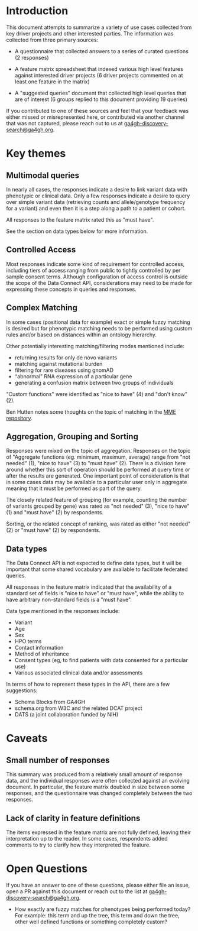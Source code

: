﻿# Introduction
This document attempts to summarize a variety of use cases collected from key driver
projects and other interested parties. The information was collected from
three primary sources:

* A questionnaire that collected answers to a series of curated questions (2
  responses)

* A feature matrix spreadsheet that indexed various high level features against
  interested driver projects (6 driver projects commented on at least one
  feature in the matrix)

* A "suggested queries" document that collected high level queries that are of
  interest (6 groups replied to this document providing 19 queries)

If you contributed to one of these sources and feel that your feedback was
either missed or misrepresented here, or contributed via another channel that
was not captured, please reach out to us at ga4gh-discovery-search@ga4gh.org.

# Key themes
## Multimodal queries
In nearly all cases, the responses indicate a desire to link variant data with
phenotypic or clinical data. Only a few responses indicate a desire to query
over simple variant data (retrieving counts and allele/genotype frequency for a
variant) and even then it is a step along a path to a patient or cohort.

All responses to the feature matrix rated this as "must have".

See the section on data types below for more information.

## Controlled Access
Most responses indicate some kind of requirement for controlled access,
including tiers of access ranging from public to tightly controlled by per
sample consent terms. Although configuration of access control is outside the
scope of the Data Connect API, considerations may need to be made for expressing
these concepts in queries and responses.

## Complex Matching
In some cases (positional data for example) exact or simple fuzzy matching is
desired but for phenotypic matching needs to be performed using custom rules
and/or based on distances within an ontology hierarchy.

Other potentially interesting matching/filtering modes mentioned include:
* returning results for only de novo variants
* matching against mutational burden
* filtering for rare diseases using gnomAD
* “abnormal” RNA expression of a particular gene
* generating a confusion matrix between two groups of individuals

"Custom functions" were identified as "nice to have" (4) and "don't know" (2).

Ben Hutten notes some thoughts on the topic of matching in the [MME
repository](https://github.com/ga4gh/mme-apis/wiki/Phenotype-matching).

## Aggregation, Grouping and Sorting
Responses were mixed on the topic of aggregation. Responses on the topic of
"Aggregate functions (eg. minimum, maximum, average) range from "not needed"
(1), "nice to have" (3) to "must have" (2). There is a division here around
whether this sort of operation should be performed at query time or after the
results are generated. One important point of consideration is that in some
cases data may be available to a particular user only in aggregate meaning that
it must be performed as part of the query.

The closely related feature of grouping (for example, counting the number of
variants grouped by gene) was rated as "not needed" (3), "nice to have" (1) and
"must have" (2) by respondents.

Sorting, or the related concept of ranking, was rated as either "not needed"
(2) or "must have" (2) by respondents.

## Data types
The Data Connect API is not expected to define data types, but it will be important
that some shared vocabulary are available to facilitate federated queries.

All responses in the feature matrix indicated that the availability of a
standard set of fields is "nice to have" or "must have", while the ability to
have arbitrary non-standard fields is a "must have".

Data type mentioned in the responses include:

* Variant
* Age
* Sex
* HPO terms
* Contact information
* Method of inheritance
* Consent types (eg, to find patients with data consented for a particular use)
* Various associated clinical data and/or assessments 

In terms of how to represent these types in the API, there are a few
suggestions:

* Schema Blocks from GA4GH
* schema.org from W3C and the related DCAT project
* DATS (a joint collaboration funded by NIH)

# Caveats

## Small number of responses
This summary was produced from a relatively small amount of response data, and
the individual responses were often collected against an evolving document. In
particular, the feature matrix doubled in size between some responses, and the
questionnaire was changed completely between the two responses.

## Lack of clarity in feature definitions
The items expressed in the feature matrix are not fully defined, leaving their
interpretation up to the reader. In some cases, respondents added comments to
try to clarify how they interpreted the feature.

# Open Questions
If you have an answer to one of these questions, please either file an issue,
open a PR against this document or reach out to the list at
ga4gh-discovery-search@ga4gh.org.

* How exactly are fuzzy matches for phenotypes being performed today? For
  example: this term and up the tree, this term and down the tree, other well
  defined functions or something completely custom?
